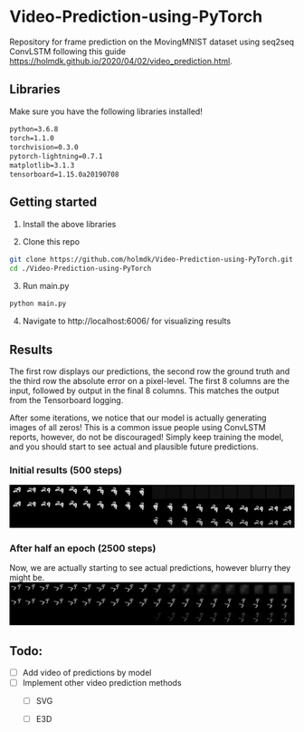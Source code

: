 # Video-Prediction-using-PyTorch
Repository for frame prediction on the MovingMNIST dataset using seq2seq ConvLSTM following this guide https://holmdk.github.io/2020/04/02/video_prediction.html.


## Libraries
Make sure you have the following libraries installed!

```
python=3.6.8
torch=1.1.0
torchvision=0.3.0
pytorch-lightning=0.7.1
matplotlib=3.1.3
tensorboard=1.15.0a20190708
```

## Getting started
1. Install the above libraries

2. Clone this repo

```bash
git clone https://github.com/holmdk/Video-Prediction-using-PyTorch.git
cd ./Video-Prediction-using-PyTorch
```

3. Run main.py
```bash
python main.py
```

4. Navigate to http://localhost:6006/ for visualizing results


## Results
The first row displays our predictions, the second row the ground truth and the third row the absolute error on a pixel-level. The first 8 columns are the input, followed by output in the final 8 columns. This matches the output from the Tensorboard logging.

After some iterations, we notice that our model is actually generating images of all zeros! This is a common issue people using ConvLSTM reports, however, do not be discouraged! Simply keep training the model, and you should start to see actual and plausible future predictions.  

### Initial results (500 steps)
![Initial](/images/epoch0_500steps.png)


### After half an epoch (2500 steps)
Now, we are actually starting to see actual predictions, however blurry they might be.
![halfepoch](/images/epoch0_2500steps.png)

## Todo:
- [ ] Add video of predictions by model
- [ ] Implement other video prediction methods
  - [ ] SVG
  - [ ] E3D

